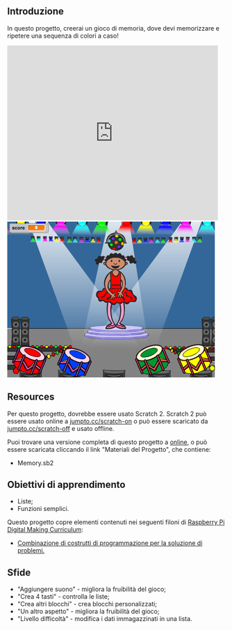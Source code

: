 ## Introduzione

In questo progetto, creerai un gioco di memoria, dove devi memorizzare e ripetere una sequenza di colori a caso!

<div class="scratch-preview">
  <iframe allowtransparency="true" width="485" height="402" src="https://scratch.mit.edu/projects/embed/34874510/?autostart=false" frameborder="0"></iframe>
  <img src="images/colour-final.png">
</div>

## Resources
Per questo progetto, dovrebbe essere usato Scratch 2. Scratch 2 può essere usato online a [jumpto.cc/scratch-on](http://jumpto.cc/scratch-on) o può essere scaricato da [jumpto.cc/scratch-off](http://jumpto.cc/scratch-off) e usato offline.

Puoi trovare una versione completa di questo progetto a <a href="http://scratch.mit.edu/projects/34874510/#editor">online</a>, o può essere scaricata cliccando il link "Materiali del Progetto", che contiene:

+ Memory.sb2

## Obiettivi di apprendimento
+ Liste;
+ Funzioni semplici.

Questo progetto copre elementi contenuti nei seguenti filoni di [Raspberry Pi Digital Making Curriculum](http://rpf.io/curriculum):

+ [Combinazione di costrutti di programmazione per la soluzione di problemi.](https://www.raspberrypi.org/curriculum/programming/builder)

## Sfide
+ "Aggiungere suono" - migliora la fruibilità del gioco;
+ "Crea 4 tasti" - controlla le liste;
+ "Crea altri blocchi" - crea blocchi personalizzati;
+ "Un altro aspetto" - migliora la fruibilità del gioco;
+ "Livello difficoltà" - modifica i dati immagazzinati in una lista.
